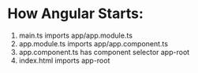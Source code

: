 # How Angular Starts:

1. main.ts imports app/app.module.ts
2. app.module.ts imports app/app.component.ts
3. app.component.ts has component selector app-root
4. index.html imports app-root